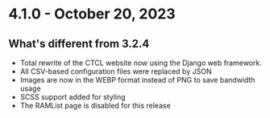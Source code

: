 # 4.1.0 - October 20, 2023

## What's different from 3.2.4

- Total rewrite of the CTCL website now using the Django web framework.
- All CSV-based configuration files were replaced by JSON
- Images are now in the WEBP format instead of PNG to save bandwidth usage
- SCSS support added for styling
- The RAMList page is disabled for this release